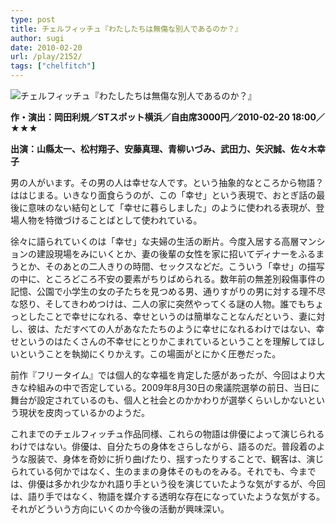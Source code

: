 ```yaml
---
type: post
title: チェルフィッチュ『わたしたちは無傷な別人であるのか？』
author: sugi
date: 2010-02-20
url: /play/2152/
tags: ["chelfitch"]
---
```

<img src="/images/play/20100220.jpg" alt="チェルフィッチュ『わたしたちは無傷な別人であるのか？』" class="alignleft" />

**作・演出：岡田利規／STスポット横浜／自由席3000円／2010-02-20 18:00／★★★**

**出演：山縣太一、松村翔子、安藤真理、青柳いづみ、武田力、矢沢誠、佐々木幸子**

男の人がいます。その男の人は幸せな人です。という抽象的なところから物語？ははじまる。いきなり面食らうのが、この「幸せ」という表現で、おとぎ話の最後に意味のない結句として「幸せに暮らしました」のように使われる表現が、登場人物を特徴づけることばとして使われている。

徐々に語られていくのは「幸せ」な夫婦の生活の断片。今度入居する高層マンションの建設現場をみにいくとか、妻の後輩の女性を家に招いてディナーをふるまうとか、そのあとの二人きりの時間、セックスなどだ。こういう「幸せ」の描写の中に、ところどころ不安の要素がちりばめられる。数年前の無差別殺傷事件の記憶、公園で小学生の女の子たちを見つめる男、通りすがりの男に対する理不尽な怒り、そしてきわめつけは、二人の家に突然やってくる謎の人物。誰でもちょっとしたことで幸せになれる、幸せというのは簡単なことなんだという、妻に対し、彼は、ただすべての人があなたたちのように幸せになれるわけではない、幸せというのはたくさんの不幸せにとりかこまれているということを理解してほしいということを執拗にくりかえす。この場面がとにかく圧巻だった。

前作『フリータイム』では個人的な幸福を肯定した感があったが、今回はより大きな枠組みの中で否定している。2009年8月30日の衆議院選挙の前日、当日に舞台が設定されているのも、個人と社会とのかかわりが選挙くらいしかないという現状を皮肉っているかのようだ。

これまでのチェルフィッチュ作品同様、これらの物語は俳優によって演じられるわけではない。俳優は、自分たちの身体をさらしながら、語るのだ。普段着のような服装で、身体を奇妙に折り曲げたり、揺すったりすることで、観客は、演じられている何かではなく、生のままの身体そのものをみる。それでも、今までは、俳優は多かれ少なかれ語り手という役を演じていたような気がするが、今回は、語り手ではなく、物語を媒介する透明な存在になっていたような気がする。それがどういう方向にいくのか今後の活動が興味深い。
